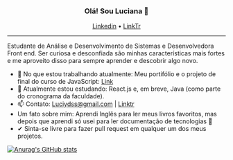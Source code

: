 <h3 align="center">Olá! Sou Luciana 👋</h3>
<p align="center">
  <a href="https://www.linkedin.com/in/luciana-dss">Linkedin</a> •
  <a href="https://linktr.ee/Lucianadss">LinkTr</a>
</p>

---

Estudante de Análise e Desenvolvimento de Sistemas e Desenvolvedora Front end. Ser curiosa e desconfiada são minhas características mais fortes e me aproveito disso para sempre aprender e descobrir algo novo.


- 🔭 No que estou trabalhando atualmente: Meu portifólio e o projeto de final do curso de JavaScript: [Link](https://github.com/Luciana-Santos/sistema_solar)
- 🌱 Atualmente estou estudando: React.js e, em breve, Java (como parte do cronograma da faculdade). 
- 📫 Contato: Luciydss@gmail.com | [Linktr](https://linktr.ee/Lucianadss)
-  Um fato sobre mim: Aprendi Inglês para ler meus livros favoritos, mas depois que aprendi só usei para ler documentação de tecnologias 🤡
- ✔ Sinta-se livre para fazer pull request em qualquer um dos meus projetos.


[![Anurag's GitHub stats](https://github-readme-stats.vercel.app/api?username=luciana-santos)](https://github.com/anuraghazra/github-readme-stats)
